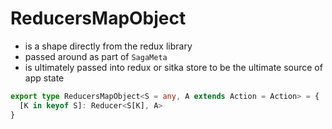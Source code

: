 # ReducersMapObject

- is a shape directly from the redux library
- passed around as part of `SagaMeta`
- is ultimately passed into redux or sitka store to be the ultimate source of app state

```typescript
export type ReducersMapObject<S = any, A extends Action = Action> = {
  [K in keyof S]: Reducer<S[K], A>
}
```
